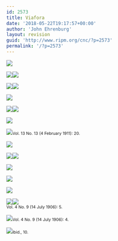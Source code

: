 ```yaml
---
id: 2573
title: Viafora
date: '2018-05-22T19:17:57+00:00'
author: 'John Ehrenburg'
layout: revision
guid: 'http://www.ripm.org/cnc/?p=2573'
permalink: '/?p=2573'
---
```


![](http://www.ripm.org/cnc/wp-content/uploads/2018/05/Mascagni-FINAL.jpg)

![](http://www.ripm.org/cnc/wp-content/uploads/2018/05/photo.jpg)![](http://www.ripm.org/cnc/wp-content/uploads/2018/05/Cari-noCaption-198x300.jpg)

![](http://www.ripm.org/cnc/wp-content/uploads/2018/05/anecdote-1.jpg)![](http://www.ripm.org/cnc/wp-content/uploads/2018/05/Anecdote-2.jpg)

![](http://www.ripm.org/cnc/wp-content/uploads/2018/05/Puccini-FINAL.jpg)

![](http://www.ripm.org/cnc/wp-content/uploads/2018/05/Photo-wCaption-1.jpg)![](http://www.ripm.org/cnc/wp-content/uploads/2018/05/cari-noCaption-257x300.jpg)

![](http://www.ripm.org/cnc/wp-content/uploads/2018/05/title-1.jpg)

![](http://www.ripm.org/cnc/wp-content/uploads/2018/05/Anecdote-1.jpg)<span style="font-size: 8pt;">Vol. 13 No. 13 (4 February 1911): 20.</span>

![](http://www.ripm.org/cnc/wp-content/uploads/2018/05/Double-2.jpg)

![](http://www.ripm.org/cnc/wp-content/uploads/2018/05/Photo-wCaption-1-1.jpg)![](http://www.ripm.org/cnc/wp-content/uploads/2018/05/photo-noCaption-240x300.jpg)

![](http://www.ripm.org/cnc/wp-content/uploads/2018/05/Title-1.jpg)

![](http://www.ripm.org/cnc/wp-content/uploads/2018/05/Anecdote-1-1.jpg)

![](http://www.ripm.org/cnc/wp-content/uploads/2018/05/Leoncavallo-FINAL.jpg)

![](http://www.ripm.org/cnc/wp-content/uploads/2018/05/Photo-wCaption.jpg)![](http://www.ripm.org/cnc/wp-content/uploads/2018/05/noCaption.jpg)  
<span style="font-size: 8pt;">Vol. 4 No. 9 (14 July 1906): 5. </span>

![](http://www.ripm.org/cnc/wp-content/uploads/2018/05/Ad-1.jpg)<span style="font-size: 8pt;">Vol. 4 No. 9 (14 July 1906): 4. </span>

![](http://www.ripm.org/cnc/wp-content/uploads/2018/05/Anecdote-1-2.jpg)<span style="font-size: 8pt;">Ibid., 10. </span>